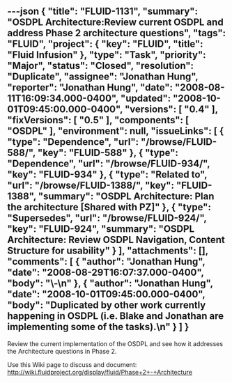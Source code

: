 ---json
{
  "title": "FLUID-1131",
  "summary": "OSDPL Architecture:Review current OSDPL and address Phase 2 architecture questions",
  "tags": "FLUID",
  "project": {
    "key": "FLUID",
    "title": "Fluid Infusion"
  },
  "type": "Task",
  "priority": "Major",
  "status": "Closed",
  "resolution": "Duplicate",
  "assignee": "Jonathan Hung",
  "reporter": "Jonathan Hung",
  "date": "2008-08-11T16:09:34.000-0400",
  "updated": "2008-10-01T09:45:00.000-0400",
  "versions": [
    "0.4"
  ],
  "fixVersions": [
    "0.5"
  ],
  "components": [
    "OSDPL"
  ],
  "environment": null,
  "issueLinks": [
    {
      "type": "Dependence",
      "url": "/browse/FLUID-588/",
      "key": "FLUID-588"
    },
    {
      "type": "Dependence",
      "url": "/browse/FLUID-934/",
      "key": "FLUID-934"
    },
    {
      "type": "Related to",
      "url": "/browse/FLUID-1388/",
      "key": "FLUID-1388",
      "summary": "OSDPL Architecture: Plan the architecture [Shared with PZ]"
    },
    {
      "type": "Supersedes",
      "url": "/browse/FLUID-924/",
      "key": "FLUID-924",
      "summary": "OSDPL Architecture: Review OSDPL Navigation, Content Structure for usability"
    }
  ],
  "attachments": [],
  "comments": [
    {
      "author": "Jonathan Hung",
      "date": "2008-08-29T16:07:37.000-0400",
      "body": "\\-\n"
    },
    {
      "author": "Jonathan Hung",
      "date": "2008-10-01T09:45:00.000-0400",
      "body": "Duplicated by other work currently happening in OSDPL (i.e. Blake and Jonathan are implementing some of the tasks).\n"
    }
  ]
}
---
Review the current implementation of the OSDPL and see how it addresses the Architecture questions in Phase 2.

Use this Wiki page to discuss and document:\
<http://wiki.fluidproject.org/display/fluid/Phase+2+-+Architecture>

        